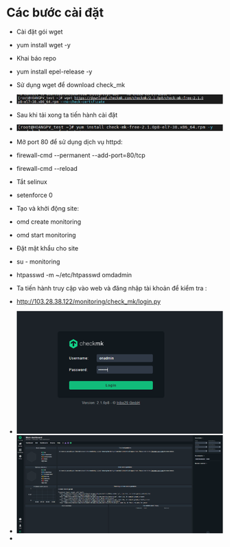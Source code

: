 # Các bước cài đặt 
- Cài đặt gói wget
- yum install wget -y
- Khai báo repo
- yum install epel-release -y
- Sử dụng wget để download check_mk
- <img src="img/1.png">
- Sau khi tải xong ta tiến hành cài đặt

- <img src="img/2.png">
- Mở port 80 để sử dụng dịch vụ httpd:
- firewall-cmd --permanent --add-port=80/tcp
- firewall-cmd --reload
- Tắt selinux
- setenforce 0 
- Tạo và khởi động site:
- omd create monitoring
- omd start monitoring
- Đặt mật khẩu cho site
- su - monitoring
- htpasswd -m ~/etc/htpasswd omdadmin
-  Ta tiến hành truy cập vào web và đăng nhập tài khoản để kiểm tra :
- http://103.28.38.122/monitoring/check_mk/login.py
- <img src="img/3.png">
- <img src="img/4.png">
- 

